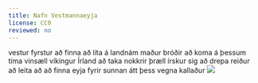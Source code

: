 ```yaml
---
title: Nafn Vestmannaeyja
license: CC0
reviewed: no
---
```

<vocabulary>
vestur
fyrstur
að finna
að líta á
landnám
maður
bróðir
að koma
á þessum tíma
vinsæll
víkingur
Írland
að taka
nokkrir
þræll
írskur
sig
að drepa
reiður
að leita að
að finna
eyja
fyrir sunnan
átt
þess vegna
kallaður

</vocabulary>
<Image src="Khamkeo-vilaysing-TahzKepGKL4-unsplash.jpg"/>
<level level="b1"/>

<Book audio="Nafn vestmannaeyja2.mp3 ">
<Audio src="Nafn_vestmannaeyja2.mp3"/>
[[w:Ingólfur Arnarson|Ingólfur Arnarson]] var ekki fyrstur til að finna Ísland, en litið er á hann sem fyrsta landnámsmanninn.<note>Ingólfur was the first to intentionally go to Iceland and to build a long-term settlement there. Previous visitors had not visited for long, or not created a settlement.<ref>Gísli Gunnarsson (1938-2020). [https://www.visindavefur.is/svar.php?id=920 „Hvers vegna hefur Náttfara ekki verið hampað sem fyrsta landnámsmanninum?“] Vísindavefurinn, 18. september 2000. </ref></note> Fóstbróðir<note>"Fóstbræður" are [[w:Blood brother|blood brothers]], two unrelated men who have sworn loyalty to each other. This is where the television series [[Fóstbræður]] gets its name from.</note> hans, Hjörleifur, kom með honum.

Á þessum tíma var vinsælt að fara í víking til Írlands og taka með sér nokkra þræla. Hjörleifur hafði tekið nokkra írska þræla með sér til Íslands, en á Íslandi drápu þrælarnir hann. Ingólfur var mjög reiður yfir því og fór að leita að þrælunum. Hann fann þá í eyjum fyrir sunnan Ísland og drap þá.

Írland er í vesturátt frá Noregi og þess vegna voru Írar kallaðir „Vestmenn“. Vegna þessara írsku þræla eru þessar eyjar fyrir sunnan Ísland kallaðar [[Vestmannaeyjar]].<note>This is the story as it is told by the medieval work [[w:Landnámabók|Landnámabók]]. It should probably not be taken as literal truth.<ref>Þorsteinn Vilhjálmsson. [https://www.visindavefur.is/svar.php?id=7135 „Hvenær fundust Vestmannaeyjar og hver fann þær?“] Vísindavefurinn, 3. mars 2008.</ref></note>
</Book>

